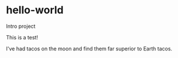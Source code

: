 # hello-world
Intro project

This is a test!

I've had tacos on the moon and find them far superior to Earth tacos.
